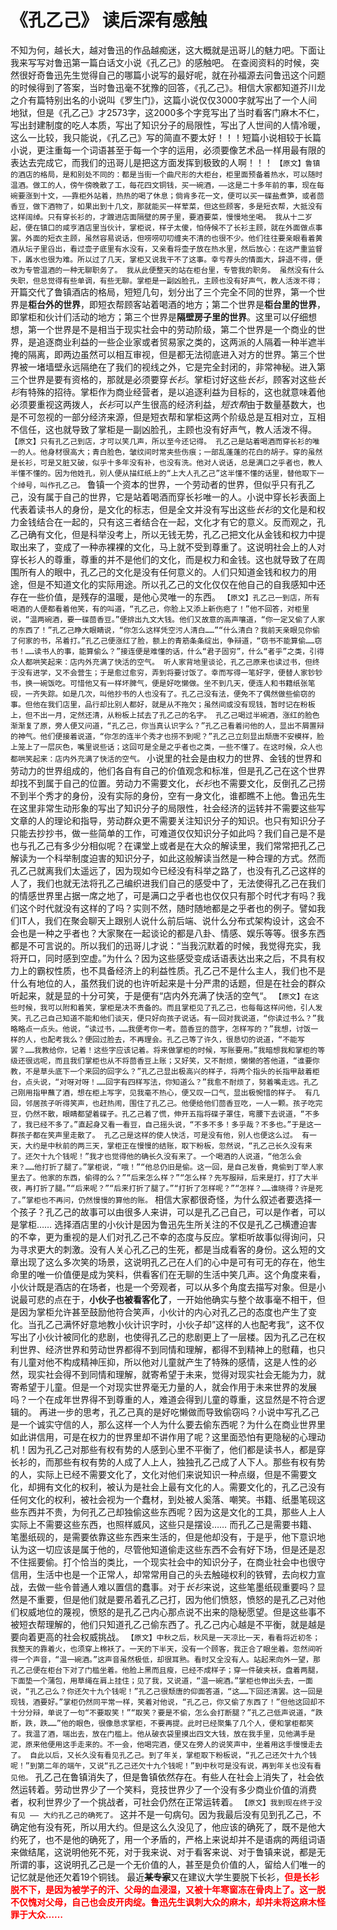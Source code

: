# 《孔乙己》 读后深有感触

不知为何，越长大，越对鲁迅的作品越痴迷，这大概就是迅哥儿的魅力吧。下面让我来写写对鲁迅第一篇白话文小说《孔乙己》的感触吧。
在查阅资料的时候，突然很好奇鲁迅先生觉得自己的哪篇小说写的最好呢，就在孙福源去问鲁迅这个问题的时候得到了答案，当时鲁迅毫不犹豫的回答，《孔乙己》。相信大家都知道芥川龙之介有篇特别出名的小说叫《罗生门》，这篇小说仅仅3000字就写出了一个人间地狱，但是《孔乙己》才2573字，这2000多个字竞写出了当时看客门麻木不仁，写出封建制度的吃人本质，写出了知识分子的局限性，写出了人世间的人情冷暖，这么一比较，我只能说，《孔乙己》写的简直不要太好！！！短篇小说相较于长篇小说，更注重每一个词语甚至于每一个字的运用，必须要像艺术品一样用最有限的表达去完成它，而我们的迅哥儿是把这方面发挥到极致的人啊！！！
`【原文】鲁镇的酒店的格局，是和别处不同的：都是当街一个曲尺形的大柜台，柜里面预备着热水，可以随时温酒。做工的人，傍午傍晚散了工，每花四文铜钱，买一碗酒，——这是二十多年前的事，现在每碗要涨到十文，——靠柜外站着，热热的喝了休息；倘肯多花一文，便可以买一碟盐煮笋，或者茴香豆，做下酒物了，如果出到十几文，那就能买一样荤菜，但这些顾客，多是短衣帮，大抵没有这样阔绰。只有穿长衫的，才踱进店面隔壁的房子里，要酒要菜，慢慢地坐喝。
我从十二岁起，便在镇口的咸亨酒店里当伙计，掌柜说，样子太傻，怕侍候不了长衫主顾，就在外面做点事罢。外面的短衣主顾，虽然容易说话，但唠唠叨叨缠夹不清的也很不少。他们往往要亲眼看着黄酒从坛子里舀出，看过壶子底里有水没有，又亲看将壶子放在热水里，然后放心：在这严重监督下，羼水也很为难。所以过了几天，掌柜又说我干不了这事。幸亏荐头的情面大，辞退不得，便改为专管温酒的一种无聊职务了。
我从此便整天的站在柜台里，专管我的职务。 虽然没有什么失职，但总觉得有些单调，有些无聊。掌柜是一副凶脸孔，主顾也没有好声气，教人活泼不得；`
开篇交代了鲁镇酒店的格局，短短几句，划分出了三个完全不同的世界，第一个世界是**柜台外的世界**，即短衣帮顾客站着喝酒的地方；第二个世界是**柜台里的世界**，即掌柜和伙计们活动的地方；第三个世界是**隔壁房子里的世界**。这里可以仔细想想，第一个世界是不是相当于现实社会中的劳动阶级，第二个世界是一个商业的世界，是追逐商业利益的一些企业家或者贸易家之类的，这两派的人隔着一种半遮半掩的隔离，即两边虽然可以相互审视，但是都无法彻底进入对方的世界。第三个世界被一堵墙壁永远隔绝在了我们的视线之外，它是完全封闭的，非常神秘。进入第三个世界是要有资格的，那就是必须要穿*长衫*。掌柜讨好这些*长衫*，顾客对这些*长衫*有特殊的招待。掌柜作为商业经营者，是以追逐利益为目标的，这也就意味着他必须要重视这两拨人，*长衫*可以产生很高的经济利益，*短衣帮*由于数量基数大，也是不可忽视的一部分经济来源，但是短衣帮和掌柜这两个阶级总是互相对立，互相不信任，这也就导致了掌柜是一副凶脸孔，主顾也没有好声气，教人活泼不得。
`【原文】只有孔乙己到店，才可以笑几声，所以至今还记得。
孔乙己是站着喝酒而穿长衫的唯一的人。他身材很高大；青白脸色，皱纹间时常夹些伤痕；一部乱蓬蓬的花白的胡子。穿的虽然是长衫，可是又脏又破，似乎十多年没有补，也没有洗。他对人说话，总是满口之乎者也，教人半懂不懂的。因为他姓孔，别人便从描红纸上的“上大人孔乙己”这半懂不懂的话里，替他取下一个绰号，叫作孔乙己。`
鲁镇一个资本的世界，一个劳动者的世界，但似乎只有孔乙己，没有属于自己的世界，它是站着喝酒而穿长衫唯一的人。小说中穿长衫表面上代表着读书人的身份，是文化的标志，但是全文并没有写出这些*长衫*的文化是和权力金钱结合在一起的，只有这三者结合在一起，文化才有它的意义。反而观之，孔乙己确有文化，但是科举没考上，所以无钱无势，孔乙己把文化从金钱和权力中提取出来了，变成了一种赤裸裸的文化，马上就不受到尊重了。这说明社会上的人对穿长衫人的尊重，尊重的并不是他们的文化，而是权力和金钱。这也就导致了在周围所有人的眼中，孔乙己的文化是没有任何意义的。人们只知道金钱和权力的用途，但是不知道文化的实际用途。所以孔乙己的文化仅仅在他自己的自我感知中还存在一些价值，是残存的温暖，是他心灵唯一的东西。
`【原文】孔乙己一到店，所有喝酒的人便都看着他笑，有的叫道，“孔乙己，你脸上又添上新伤疤了！”他不回答，对柜里说，“温两碗酒，要一碟茴香豆。”便排出九文大钱。他们又故意的高声嚷道，“你一定又偷了人家的东西了！”孔乙己睁大眼睛说，“你怎么这样凭空污人清白……”“什么清白？我前天亲眼见你偷了何家的书，吊着打。”孔乙己便涨红了脸，额上的青筋条条绽出，争辩道，“窃书不能算偷……窃书！……读书人的事，能算偷么？”接连便是难懂的话，什么“君子固穷”，什么“者乎”之类，引得众人都哄笑起来：店内外充满了快活的空气。
听人家背地里谈论，孔乙己原来也读过书，但终于没有进学，又不会营生；于是愈过愈穷，弄到将要讨饭了。幸而写得一笔好字，便替人家钞钞书，换一碗饭吃。可惜他又有一样坏脾气，便是好吃懒做。坐不到几天，便连人和书籍纸张笔砚，一齐失踪。如是几次，叫他抄书的人也没有了。孔乙己没有法，便免不了偶然做些偷窃的事。但他在我们店里，品行却比别人都好，就是从不拖欠；虽然间或没有现钱，暂时记在粉板上，但不出一月，定然还清，从粉板上拭去了孔乙己的名字。
孔乙己喝过半碗酒，涨红的脸色渐渐复了原，旁人便又问道，“孔乙己，你当真认识字么？”孔乙己看着问他的人，显出不屑置辩的神气。他们便接着说道，“你怎的连半个秀才也捞不到呢？”孔乙己立刻显出颓唐不安模样，脸上笼上了一层灰色，嘴里说些话；这回可是全是之乎者也之类，一些不懂了。在这时候，众人也都哄笑起来：店内外充满了快活的空气。`
小说里的社会是由权力的世界、金钱的世界和劳动力的世界组成的，他们各自有自己的价值观念和标准，但是孔乙己在这个世界却找不到属于自己的位置。劳动力不需要文化，*长衫*也不需要文化，反倒孔乙己捞不到半个秀才的身份，没有实际的身份，空有一身文化，谁都瞧不上他。鲁迅先生在这里非常生动形象的写出了知识分子的局限性，社会经济的运转并不需要这些写文章的人的理论和指导，劳动群众更不需要关注知识分子的知识。也只有知识分子只能去抄抄书，做一些简单的工作，可难道仅仅知识分子如此吗？我们自己是不是也与孔乙己有多少分相似呢？在课堂上或者是在大众的解读里，我们常常把孔乙己解读为一个科举制度迫害的知识分子，如此这般解读当然是一种合理的方式。然而孔乙己就离我们太遥远了，因为现如今已经没有科举之路了，也没有孔乙己这样的人了，我们也就无法将孔乙己编织进我们自己的感受中了，无法使得孔乙己在我们的情感世界里占据一席之地了，可是满口之乎者也也仅仅只有那个时代才有吗？我们这个时代就没有这样的了吗？实则不然，随时随地都是之乎者也的例子。譬如我们IT人，我们在聚会聊天上跟别人说什么前后端、说什么分布式架构设计，这会不会也是一种之乎者也？大家聚在一起谈论的都是八卦、情感、娱乐等等。很多东西都是不可言说的。所以我们的迅哥儿才说：“当我沉默着的时候，我觉得充实，我将开口，同时感到空虚。”为什么？因为这些感受变成话语表达出来之后，不具有权力上的霸权性质，也不具备经济上的利益性质。孔乙己不是什么主人，我们也不是什么有地位的人，虽然我们说的也许听起来是十分严肃的话题，但是在社会的群众听起来，就是显的十分可笑，于是便有“店内外充满了快活的空气“。
`【原文】在这些时候，我可以附和着笑，掌柜是决不责备的。而且掌柜见了孔乙己，也每每这样问他，引人发笑。孔乙己自己知道不能和他们谈天，便只好向孩子说话。有一回对我说道，“你读过书么？”我略略点一点头。他说，“读过书，……我便考你一考。茴香豆的茴字，怎样写的？”我想，讨饭一样的人，也配考我么？便回过脸去，不再理会。孔乙己等了许久，很恳切的说道，“不能写罢？……我教给你，记着！这些字应该记着。将来做掌柜的时候，写账要用。”我暗想我和掌柜的等级还很远呢，而且我们掌柜也从不将茴香豆上账；又好笑，又不耐烦，懒懒的答他道，“谁要你教，不是草头底下一个来回的回字么？”孔乙己显出极高兴的样子，将两个指头的长指甲敲着柜台，点头说，“对呀对呀！……回字有四样写法，你知道么？”我愈不耐烦了，努着嘴走远。孔乙己刚用指甲蘸了酒，想在柜上写字，见我毫不热心，便又叹一口气，显出极惋惜的样子。
有几回，邻居孩子听得笑声，也赶热闹，围住了孔乙己。他便给他们茴香豆吃，一人一颗。孩子吃完豆，仍然不散，眼睛都望着碟子。孔乙己着了慌，伸开五指将碟子罩住，弯腰下去说道，“不多了，我已经不多了。”直起身又看一看豆，自己摇头说，“不多不多！多乎哉？不多也。”于是这一群孩子都在笑声里走散了。
孔乙己是这样的使人快活，可是没有他，别人也便这么过。
有一天，大约是中秋前的两三天，掌柜正在慢慢的结账，取下粉板，忽然说，“孔乙己长久没有来了。还欠十九个钱呢！”我才也觉得他的确长久没有来了。一个喝酒的人说道，“他怎么会来？……他打折了腿了。”掌柜说，“哦！”“他总仍旧是偷。这一回，是自己发昏，竟偷到丁举人家里去了。他家的东西，偷得的么？”“后来怎么样？”“怎么样？先写服辩，后来是打，打了大半夜，再打折了腿。”“后来呢？”“后来打折了腿了。”“打折了怎样呢？”“怎样？……谁晓得？许是死了。”掌柜也不再问，仍然慢慢的算他的账。`
相信大家都很奇怪，为什么叙述者要选择一个孩子？孔乙己的故事可以由很多人来讲，可以是孔乙己自己，可以是作者，可以是掌柜…… 选择酒店里的小伙计是因为鲁迅先生所关注的不仅是孔乙己横遭迫害的不幸，更为重视的是人们对孔乙己不幸的态度与反应。掌柜听故事似得询问，只为寻求更大的刺激。没有人关心孔乙己的生死，都是当成看客的身份。这么短的文章出现了这么多次笑的场景，这说明孔乙己在人们的心中是可有可无的存在，他生命里的唯一价值便是成为笑料，供看客们在无聊的生活中笑几声。这个角度来看，小伙计既是酒店的在场者，也是一个旁观者，可以从多个角度去描写对象。但是小说最可悲的点在于，**小伙子也被看客化了**，一开始他确实与整个故事毫不相干，但是因为掌柜允许甚至鼓励他符合笑声，小伙计的内心对孔乙己的态度也产生了变化。当孔乙己满怀好意地教小伙计识字时，小伙子却”这样的人也配考我“，这不仅写出了小伙计被同化的悲剧，也使得孔乙己的悲剧更上了一层楼。因为孔乙己在权利世界、经济世界和劳动世界都得不到同情和理解，都得不到精神上的慰藉，也只有儿童对他不构成精神压抑，所以他对儿童就产生了特殊的感情，这是人性的必然，现实社会得不到同情和理解，就寄希望于未来，觉得对现实社会无能为力，就寄希望于儿童。但是一个对现实世界毫无力量的人，就会作用于未来世界的发展吗？一个在成年世界得不到尊重的人，难道会得到儿童的尊重，这显然是不符合逻辑的。
再进一步的思考，孔乙己真的是好吃懒做而导致偷窃吗？小说中写孔乙己是一个诚实守信的人，那么这样一个人为什么要去偷东西呢？为什么在商业世界里如此讲信用，可是在权力的世界里却不讲作用了呢？这里面恐怕有更隐秘的心理动机！因为孔乙己对那些有权有势的人感到心里不平衡了，他们都是读书人，都是穿长衫的，而那些有权有势的人成了人上人，独独孔乙己成了人下人。那些有权有势的人，实际上已经不需要文化了，文化对他们来说知识一种点缀，但是不需要文化，却拥有文化的权利，被认为是社会上最有文化的人。需要文化的，孔乙己没有任何文化的权利，被社会视为一个蠢材，到处被人奚落、嘲笑。书籍、纸墨笔砚这些东西并不贵，为何孔乙己却独偷这些东西呢？因为这是文化的工具，那些人上人实际上不需要这些东西，也照样威风，这些只是摆设…… 而孔乙己是需要书籍、笔墨纸砚的，是需要依靠这些东西来生活的，但是他却没有，于是乎，他下意识地认为这一切应该是属于他的，尽管他知道偷走这些东西不会有好下场，但是还是忍不住摇要偷。打个恰当的类比，一个现实社会中的知识分子，在商业社会中也很守信用，生活中也是一个正常人，却常常用自己的头去触碰权利的铁臂，去向权力宣战，去做一些令普通人难以置信的蠢事。对于*长衫*来说，这些笔墨纸砚重要吗？显然是不重要，但是他们就是要吊着孔乙己打，因为他们愤怒，愤怒的是孔乙己对他们权威地位的蔑视，愤怒的是孔乙己内心那点说不出来的隐秘愿望。但是这些事不被短衣帮理解的，他们只知道孔乙己偷东西了。孔乙己内心越是不平衡，就是越是要向着更高的社会权威挑战。
`【原文】中秋之后，秋风是一天凉比一天，看看将近初冬；我整天的靠着火，也须穿上棉袄了。一天的下半天，没有一个顾客，我正合了眼坐着。忽然间听得一个声音，“温一碗酒。”这声音虽然极低，却很耳熟。看时又全没有人。站起来向外一望，那孔乙己便在柜台下对了门槛坐着。他脸上黑而且瘦，已经不成样子；穿一件破夹袄，盘着两腿，下面垫一个蒲包，用草绳在肩上挂住；见了我，又说道，“温一碗酒。”掌柜也伸出头去，一面说，“孔乙己么？你还欠十九个钱呢！”孔乙己很颓唐的仰面答道，“这……下回还清罢。这一回是现钱，酒要好。”掌柜仍然同平常一样，笑着对他说，“孔乙己，你又偷了东西了！”但他这回却不十分分辩，单说了一句“不要取笑！”“取笑？要是不偷，怎么会打断腿？”孔乙己低声说道，“跌断，跌，跌……”他的眼色，很像恳求掌柜，不要再提。此时已经聚集了几个人，便和掌柜都笑了。我温了酒，端出去，放在门槛上。他从破衣袋里摸出四文大钱，放在我手里，见他满手是泥，原来他便用这手走来的。不一会，他喝完酒，便又在旁人的说笑声中，坐着用这手慢慢走去了。
自此以后，又长久没有看见孔乙己。到了年关，掌柜取下粉板说，“孔乙己还欠十九个钱呢！”到第二年的端午，又说“孔乙己还欠十九个钱呢！”到中秋可是没有说，再到年关也没有看见他。`
孔乙己在鲁镇消失了，但是鲁镇依然存在。有些人在社会上消失了，社会依然运转着。劳动世界少了一个笑料，竞技世界少了一个没有多少商业价值的消费者，权利世界少了一个挑战者，可社会仍然在正常运转着。
`【原文】我到现在终于没有见 —— 大约孔乙己的确死了。`
这并不是一句病句。因为我最后没有见到孔乙己，不确定他有没有死，所以用大约。但是这么久没见了，他应该的确死了，既不是他大约死了，也不是他的确死了，用一个矛盾的，严格上来说却并不是语病的两组词语来做结尾，这说明他死不死，对于我来说、对于看客来说、对于鲁镇来说，都是无所谓的事，这说明孔乙己是一个无价值的人，甚至是负价值的人，留给人们唯一的记忆就是他还欠着19个铜钱。
最近~~**某专家**~~又在建议大学生要脱下长衫，<font color='red'>**但是长衫脱不下，是因为被学子的汗、父母的血浸湿，又被十年寒窗冻在骨肉上了。这一脱不仅愧对父母，自己也会皮开肉绽。鲁迅先生讽刺大众的麻木，却并未将这麻木怪罪于大众……**</font>